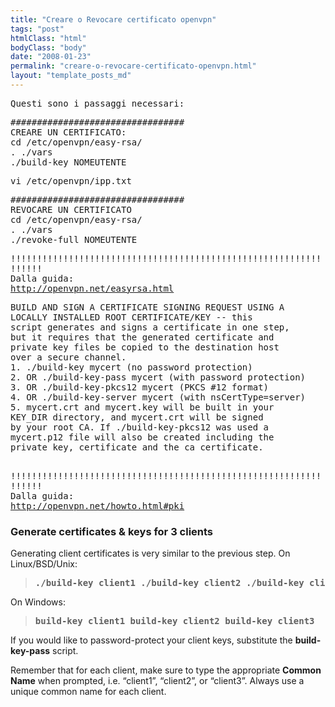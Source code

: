 ```yaml
---
title: "Creare o Revocare certificato openvpn"
tags: "post"
htmlClass: "html"
bodyClass: "body"
date: "2008-01-23"
permalink: "creare-o-revocare-certificato-openvpn.html"
layout: "template_posts_md"
---
```

<p><tt>Questi sono i passaggi necessari:</p>
<p>#################################<br />CREARE UN CERTIFICATO:<br />cd /etc/openvpn/easy-rsa/<br />. ./vars<br />./build-key NOMEUTENTE</p>
<p>vi /etc/openvpn/ipp.txt</p>
<p>#################################<br />REVOCARE UN CERTIFICATO<br />cd /etc/openvpn/easy-rsa/<br />. ./vars<br />./revoke-full NOMEUTENTE</p>
<p>!!!!!!!!!!!!!!!!!!!!!!!!!!!!!!!!!!!!!!!!!!!!!!!!!!!!!!!!!!!!!!!!!<br />Dalla guida:<br /><a href="http://openvpn.net/easyrsa.html">http://openvpn.net/easyrsa.html</a></p>
<p></tt> </p>
<pre>BUILD AND SIGN A CERTIFICATE SIGNING REQUEST USING A<br />LOCALLY INSTALLED ROOT CERTIFICATE/KEY -- this<br />script generates and signs a certificate in one step,<br />but it requires that the generated certificate and<br />private key files be copied to the destination host<br />over a secure channel. <br />1. ./build-key mycert (no password protection)<br />2. OR ./build-key-pass mycert (with password protection)<br />3. OR ./build-key-pkcs12 mycert (PKCS #12 format)<br />4. OR ./build-key-server mycert (with nsCertType=server)<br />5. mycert.crt and mycert.key will be built in your   <br />KEY_DIR directory, and mycert.crt will be signed   <br />by your root CA. If ./build-key-pkcs12 was used a   <br />mycert.p12 file will also be created including the   <br />private key, certificate and the ca certificate. </pre>
<p><tt><br />!!!!!!!!!!!!!!!!!!!!!!!!!!!!!!!!!!!!!!!!!!!!!!!!!!!!!!!!!!!!!!!!!<br />Dalla guida:<br /><a href="http://openvpn.net/howto.html#pki">http://openvpn.net/howto.html#pki</a><br /></tt> </p>
<h3>Generate certificates &amp; keys for 3 clients</h3>
<p>Generating client certificates is very similar to the previous step. On Linux/BSD/Unix:</p>
<blockquote>
<pre><b>./build-key client1 ./build-key client2 ./build-key client3</b></pre>
</blockquote>
<p>On Windows:</p>
<blockquote>
<pre><b>build-key client1 build-key client2 build-key client3</b></pre>
</blockquote>
<p>If you would like to password-protect your client keys, substitute the <b>build-key-pass</b> script.</p>
<p>Remember that for each client, make sure to type the appropriate <b>Common Name</b> when prompted, i.e. &#8220;client1&#8221;, &#8220;client2&#8221;, or &#8220;client3&#8221;. Always use a unique common name for each client.</p>
